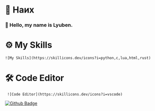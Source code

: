   # 📌 Наих
### 👋 Hello, my name is **Lyuben.**
# ⚙️ My Skills
    ![My Skills](https://skillicons.dev/icons?i=python,c,lua,html,rust)
# 🛠️ Code Editor
     ![Code Editor](https://skillicons.dev/icons?i=vscode)


 [![Github Badge](https://img.shields.io/github/followers/06ergin06?style=social)](https://github.com/06ergin06)
